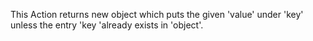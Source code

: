 This Action returns new object which puts the given 'value' under 'key' unless the entry 'key 'already exists in 'object'.
